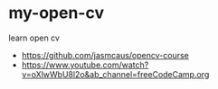 # my-open-cv

learn open cv

- https://github.com/jasmcaus/opencv-course
- https://www.youtube.com/watch?v=oXlwWbU8l2o&ab_channel=freeCodeCamp.org
